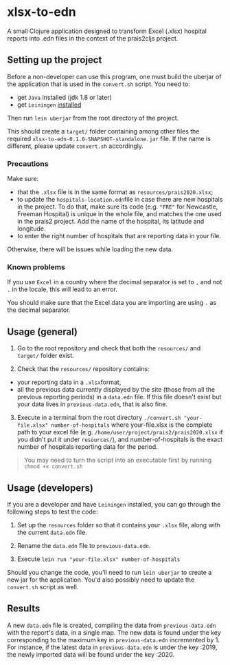 # xlsx-to-edn

A small Clojure application designed to transform Excel (.xlsx) hospital reports into .edn files in the context of the prais2cljs project.

## Setting up the project

Before a non-developer can use this program, one must build the uberjar of the application that is used in the `convert.sh` script.
You need to:
- get `Java` installed (jdk 1.8 or later)
- get `Leiningen` [installed](https://leiningen.org/#install)

Then run `lein uberjar` from the root directory of the project.

This should create a `target/` folder containing among other files the required `xlsx-to-edn-0.1.0-SNAPSHOT-standalone.jar` file. If the name is different, please update `convert.sh` accordingly.

### Precautions

Make sure:
- that the `.xlsx` file is in the same format as `resources/prais2020.xlsx`;
- to update the `hospitals-location.edn`file in case there are new hospitals in the project. To do that, make sure its code (e.g. `"FRE"` for Newcastle, Freeman Hospital) is unique in the whole file, and matches the one used in the prais2 project. Add the name of the hospital, its latitude and longitude.
- to enter the right number of hospitals that are reporting data in your file.

Otherwise, there will be issues while loading the new data.

### Known problems

If you use `Excel` in a country where the decimal separator is set to `,` and not `.` in the locale, this will lead to an error.

You should make sure that the Excel data you are importing are using `.` as the decimal separator.

## Usage (general)

1. Go to the root repository and check that both the `resources/` and `target/` folder exist.

2. Check that the `resources/` repository contains:
- your reporting data in a `.xlsx`format, 
- all the previous data currently displayed by the site (those from all the previous reporting periods) in a `data.edn` file. If this file doesn't exist but your data lives in `previous-data.edn`, that is also fine.

3. Execute in a terminal from the root directory `./convert.sh "your-file.xlsx" number-of-hospitals` where your-file.xlsx is the complete path to your excel file (e.g. `/home/user/project/prais2/prais2020.xlsx` if you didn't put it under `resources/`), and number-of-hospitals is the exact number of hospitals reporting data for the period.
> You may need to turn the script into an executable first by running `chmod +x convert.sh`

## Usage (developers)

If you are a developer and have `Leiningen` installed, you can go through the following steps to test the code:

1. Set up the `resources` folder so that it contains your `.xlsx` file, along with the current `data.edn` file.

2. Rename the `data.edn` file to `previous-data.edn`.

3. Execute `lein run "your-file.xlsx" number-of-hospitals`

Should you change the code, you'll need to run `lein uberjar` to create a new jar for the application. You'd also possibly need to update the `convert.sh` script as well.

## Results

A new `data.edn` file is created, compiling the data from `previous-data.edn` with the report's data, in a single map. The new data is found under the key corresponding to the maximum key in `previous-data.edn` incremented by 1. For instance, if the latest data in `previous-data.edn` is under the key :2019, the newly imported data will be found under the key :2020.


